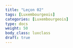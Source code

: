 ```yaml
---
title: "Leçon 02"
tags: [Luxembourgeois]
categories: [Luxembourgeois]
type: docs
weight: 50
body_class: luxclass
draft: true
---
```


